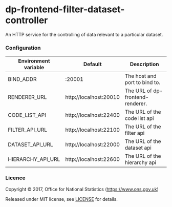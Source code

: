 dp-frontend-filter-dataset-controller
==================

An HTTP service for the controlling of data relevant to a particular dataset.

### Configuration

| Environment variable | Default                 | Description
| -------------------- | ----------------------- | --------------------------------------
| BIND_ADDR            | :20001                  | The host and port to bind to.
| RENDERER_URL         | http://localhost:20010  | The URL of dp-frontend-renderer.
| CODE_LIST_API        | http://localhost:22400  | The URL of the code list api
| FILTER_API_URL       | http://localhost:22100  | The URL of the filter api
| DATASET_API_URL      | http://localhost:22000  | The URL of the dataset api
| HIERARCHY_API_URL    | http://localhost:22600  | The URL of the hierarchy api



### Licence

Copyright ©‎ 2017, Office for National Statistics (https://www.ons.gov.uk)

Released under MIT license, see [LICENSE](LICENSE.md) for details.
